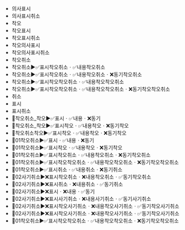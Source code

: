 - 의사표시
- 의사표시취소
- 착오
- 착오표시
- 착오표시취소
- 착오의사표시
- 착오의사표시취소
- 착오취소
- 착오취소▶️✅표시착오취소ㆍ✅내용착오취소
- 착오취소▶️✅표시착오취소ㆍ✅내용착오취소ㆍ❌동기착오취소
- 착오취소▶️✅표시착오착오취소ㆍ✅내용착오착오취소
- 착오취소▶️✅표시착오착오취소ㆍ✅내용착오착오취소ㆍ❌동기착오착오취소
- 취소
- 표시
- 표시취소
- 📌착오취소_착오▶️✅표시ㆍ✅내용ㆍ❌동기
- 📌착오취소_착오▶️✅표시착오ㆍ✅내용착오ㆍ❌동기착오
- 📌착오취소착오▶️✅표시착오ㆍ✅내용착오ㆍ❌동기착오
- 📌01착오취소▶️✅표시ㆍ✅내용ㆍ❌동기
- 📌01착오취소▶️✅표시착오ㆍ✅내용착오ㆍ❌동기착오
- 📌01착오취소▶️✅표시착오취소ㆍ✅내용착오취소ㆍ❌동기착오취소
- 📌01착오취소▶️✅표시착오착오취소ㆍ✅내용착오착오취소ㆍ❌동기착오착오취소
- 📌01착오취소▶️✅표시취소ㆍ✅내용취소ㆍ❌동기취소
- 📌02사기취소▶️❌표시착오취소ㆍ❌내용착오취소ㆍ✅동기착오취소
- 📌02사기취소▶️❌표시취소ㆍ❌내용취소ㆍ✅동기취소
- 📌02사기취소▶️❌표시ㆍ❌내용ㆍ✅동기
- 📌02사기취소▶️❌표시사기취소ㆍ❌내용사기취소ㆍ✅동기사기취소
- 📌02사기취소▶️❌표시착오사기취소ㆍ❌내용착오사기취소ㆍ✅동기착오사기취소
- 🚩02사기취소▶️❌표시착오사기취소ㆍ❌내용착오사기취소ㆍ✅동기착오사기취소
- 🚩01착오취소▶️✅표시착오착오취소ㆍ✅내용착오착오취소ㆍ❌동기착오착오취소